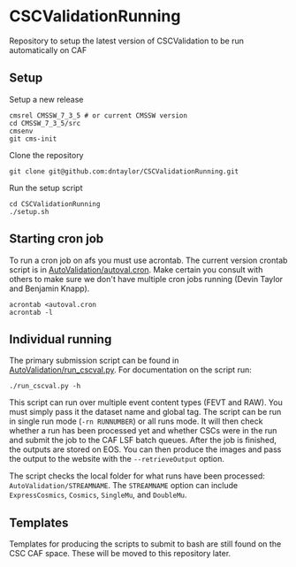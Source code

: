 # CSCValidationRunning
Repository to setup the latest version of CSCValidation to be run automatically on CAF

## Setup

Setup a new release
```
cmsrel CMSSW_7_3_5 # or current CMSSW version
cd CMSSW_7_3_5/src
cmsenv
git cms-init
```

Clone the repository
```
git clone git@github.com:dntaylor/CSCValidationRunning.git
```

Run the setup script
```
cd CSCValidationRunning
./setup.sh
```

## Starting cron job

To run a cron job on afs you must use acrontab. The current version crontab script is in
[AutoValidation/autoval.cron](AutoValidation/autoval.cron). Make certain you consult with others to make 
sure we don't have multiple cron jobs running (Devin Taylor and Benjamin Knapp).
```
acrontab <autoval.cron
acrontab -l
```

## Individual running

The primary submission script can be found in [AutoValidation/run_cscval.py](AutoValidation/run_cscval.py).
For documentation on the script run:
```
./run_cscval.py -h
```

This script can run over multiple event content types (FEVT and RAW). You must simply pass it the 
dataset name and global tag. The script can be run in single run mode (`-rn RUNNUMBER`) or all runs mode. 
It will then check whether a run has been processed yet and whether CSCs were in the run and submit the 
job to the CAF LSF batch queues. After the job is finished, the outputs are stored on EOS. You can then 
produce the images and pass the output to the website with the `--retrieveOutput` option.

The script checks the local folder for what runs have been processed: `AutoValidation/STREAMNAME`. The 
`STREAMNAME` option can include `ExpressCosmics`, `Cosmics`, `SingleMu`, and `DoubleMu`.

## Templates

Templates for producing the scripts to submit to bash are still found on the CSC CAF space. These will be
moved to this repository later.
